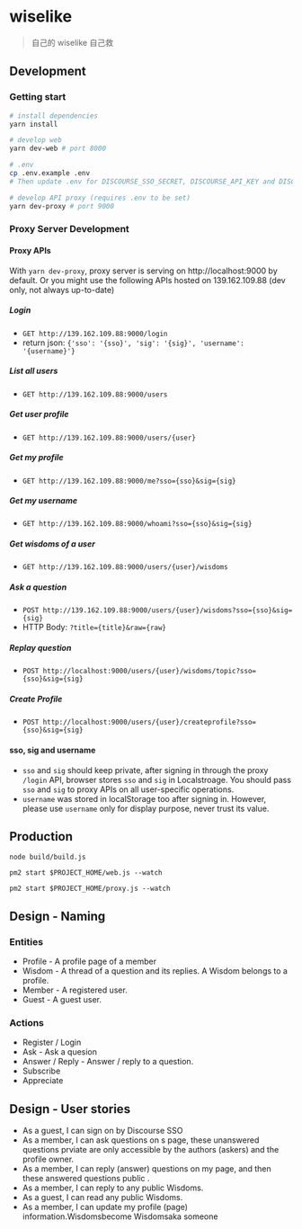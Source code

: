 # wiselike

> 自己的 wiselike 自己救

## Development

### Getting start

``` bash
# install dependencies
yarn install

# develop web
yarn dev-web # port 8000

# .env
cp .env.example .env
# Then update .env for DISCOURSE_SSO_SECRET, DISCOURSE_API_KEY and DISCOURSE_API_USERNAME

# develop API proxy (requires .env to be set)
yarn dev-proxy # port 9000
```

### Proxy Server Development

#### Proxy APIs

With `yarn dev-proxy`, proxy server is serving on http://localhost:9000 by default.
Or you might use the following APIs hosted on 139.162.109.88 (dev only, not always up-to-date)

##### Login
 - `GET http://139.162.109.88:9000/login`
 - return json: `{'sso': '{sso}', 'sig': '{sig}', 'username': '{username}'}`
 
##### List all users
 - `GET http://139.162.109.88:9000/users`
 
##### Get user profile
 - `GET http://139.162.109.88:9000/users/{user}`
 
##### Get my profile
 - `GET http://139.162.109.88:9000/me?sso={sso}&sig={sig}`

##### Get my username
 - `GET http://139.162.109.88:9000/whoami?sso={sso}&sig={sig}`
 
##### Get wisdoms of a user
 - `GET http://139.162.109.88:9000/users/{user}/wisdoms`
 
##### Ask a question
 - `POST http://139.162.109.88:9000/users/{user}/wisdoms?sso={sso}&sig={sig}`
 - HTTP Body: `?title={title}&raw={raw}`
  
##### Replay question
 - `POST http://localhost:9000/users/{user}/wisdoms/topic?sso={sso}&sig={sig}`

##### Create Profile
 - `POST http://localhost:9000/users/{user}/createprofile?sso={sso}&sig={sig}`
 
 
#### sso, sig and username

 - `sso` and `sig` should keep private, after signing in through the proxy `/login` API, browser stores `sso` and `sig` in Localstroage. You should pass `sso` and `sig` to proxy APIs on all user-specific operations. 
 - `username` was stored in localStorage too after signing in. However, please use `username` only for display purpose, never trust its value.


## Production

`node build/build.js`

`pm2 start $PROJECT_HOME/web.js --watch`


`pm2 start $PROJECT_HOME/proxy.js --watch`




## Design - Naming

### Entities

 - Profile - A profile page of a member
 - Wisdom - A thread of a question and its replies. A Wisdom belongs to a profile.
 - Member - A registered user.
 - Guest - A guest user.

### Actions

 - Register / Login
 - Ask - Ask a quesion
 - Answer / Reply - Answer / reply to a question.
 - Subscribe
 - Appreciate

## Design - User stories

 - As a guest, I can sign on by Discourse SSO
 - As a member, I can ask questions on s page, these unanswered questions prviate  are only accessible by the authors (askers) and the profile owner.
 - As a member, I can reply (answer) questions on my page, and then these answered questions public .
 - As a member, I can reply to any public Wisdoms.
 - As a guest, I can read any public Wisdoms.
 - As a member, I can update my profile (page) information.Wisdomsbecome Wisdomsaka someone
